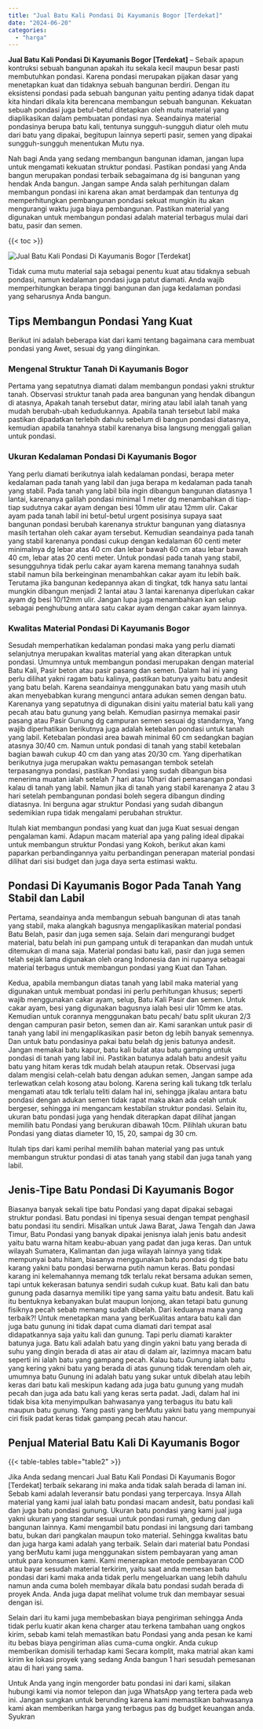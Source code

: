 ```yaml
---
title: "Jual Batu Kali Pondasi Di Kayumanis Bogor [Terdekat]"
date: "2024-06-20"
categories: 
  - "harga"
---
```


**Jual Batu Kali Pondasi Di Kayumanis Bogor \[Terdekat\]** – Sebaik apapun kontruksi sebuah bangunan apakah itu sekala kecil maupun besar pasti membutuhkan pondasi. Karena pondasi merupakan pijakan dasar yang menetapkan kuat dan tidaknya sebuah bangunan berdiri. Dengan itu eksistensi pondasi pada sebuah bangunan yaitu penting adanya tidak dapat kita hindari dikala kita berencana membangun sebuah bangunan. Kekuatan sebuah pondasi juga betul-betul ditetapkan oleh mutu material yang diaplikasikan dalam pembuatan pondasi nya. Seandainya material pondasinya berupa batu kali, tentunya sungguh-sungguh diatur oleh mutu dari batu yang dipakai, begitupun lainnya seperti pasir, semen yang dipakai sungguh-sungguh menentukan Mutu nya.

Nah bagi Anda yang sedang membangun bangunan idaman, jangan lupa untuk mengamati kekuatan struktur pondasi. Pastikan pondasi yang Anda bangun merupakan pondasi terbaik sebagaimana dg isi bangunan yang hendak Anda bangun. Jangan sampe Anda salah perhitungan dalam membangun pondasi ini karena akan amat berdampak dan tentunya dg memperhitungkan pembangunan pondasi sekuat mungkin itu akan mengurangi waktu juga biaya pembangunan. Pastikan material yang digunakan untuk membangun pondasi adalah material terbagus mulai dari batu, pasir dan semen.

{{< toc >}}

![Jual Batu Kali Pondasi Di Kayumanis Bogor [Terdekat]](/images/jual-batu-kali-05.png)

Tidak cuma mutu material saja sebagai penentu kuat atau tidaknya sebuah pondasi, namun kedalaman pondasi juga patut diamati. Anda wajib memperhitungkan berapa tinggi bangunan dan juga kedalaman pondasi yang seharusnya Anda bangun.

## Tips Membangun Pondasi Yang Kuat

Berikut ini adalah beberapa kiat dari kami tentang bagaimana cara membuat pondasi yang Awet, sesuai dg yang diinginkan.

### Mengenal Struktur Tanah Di Kayumanis Bogor

Pertama yang sepatutnya diamati dalam membangun pondasi yakni struktur tanah. Observasi struktur tanah pada area bangunan yang hendak dibangun di atasnya, Apakah tanah tersebut datar, miring atau labil ialah tanah yang mudah berubah-ubah kedudukannya. Apabila tanah tersebut labil maka pastikan dipadatkan terlebih dahulu sebelum di bangun pondasi diatasnya, kemudian apabila tanahnya stabil karenanya bisa langsung menggali galian untuk pondasi.

### Ukuran Kedalaman Pondasi Di Kayumanis Bogor

Yang perlu diamati berikutnya ialah kedalaman pondasi, berapa meter kedalaman pada tanah yang labil dan juga berapa m kedalaman pada tanah yang stabil. Pada tanah yang labil bila ingin dibangun bangunan diatasnya 1 lantai, karenanya galilah pondasi minimal 1 meter dg menambahkan di tiap-tiap sudutnya cakar ayam dengan besi 10mm ulir atau 12mm ulir. Cakar ayam pada tanah labil ini betul-betul urgent posisinya supaya saat bangunan pondasi berubah karenanya struktur bangunan yang diatasnya masih tertahan oleh cakar ayam tersebut. Kemudian seandainya pada tanah yang stabil karenanya pondasi cukup dengan kedalaman 60 centi meter minimalnya dg lebar atas 40 cm dan lebar bawah 60 cm atau lebar bawah 40 cm, lebar atas 20 centi meter. Untuk pondasi pada tanah yang stabil, sesungguhnya tidak perlu cakar ayam karena memang tanahnya sudah stabil namun bila berkeinginan menambahkan cakar ayam itu lebih baik. Terutama jika bangunan kedepannya akan di tingkat, tdk hanya satu lantai mungkin dibangun menjadi 2 lantai atau 3 lantai karenanya diperlukan cakar ayam dg besi 10/12mm ulir. Jangan lupa juga menambahkan kan selup sebagai penghubung antara satu cakar ayam dengan cakar ayam lainnya.

### Kwalitas Material Pondasi Di Kayumanis Bogor

Sesudah memperhatikan kedalaman pondasi maka yang perlu diamati selanjutnya merupakan kwalitas material yang akan diterapkan untuk pondasi. Umumnya untuk membangun pondasi merupakan dengan material Batu Kali, Pasir beton atau pasir pasang dan semen. Dalam hal ini yang perlu dilihat yakni ragam batu kalinya, pastikan batunya yaitu batu andesit yang batu belah. Karena seandainya menggunakan batu yang masih utuh akan menyebabkan kurang mengunci antara adukan semen dengan batu. Karenanya yang sepatutnya di digunakan disini yaitu material batu kali yang pecah atau batu gunung yang belah. Kemudian pasirnya memakai pasir pasang atau Pasir Gunung dg campuran semen sesuai dg standarnya, Yang wajib diperhatikan berikutnya juga adalah ketebalan pondasi untuk tanah yang labil. Ketebalan pondasi area bawah minimal 60 cm sedangkan bagian atasnya 30/40 cm. Namun untuk pondasi di tanah yang stabil ketebalan bagian bawah cukup 40 cm dan yang atas 20/30 cm. Yang diperhatikan berikutnya juga merupakan waktu pemasangan tembok setelah terpasangnya pondasi, pastikan Pondasi yang sudah dibangun bisa menerima muatan ialah setelah 7 hari atau 10hari dari pemasangan pondasi kalau di tanah yang labil. Namun jika di tanah yang stabil karenanya 2 atau 3 hari setelah pembangunan pondasi boleh segera dibangun dinding diatasnya. Ini berguna agar struktur Pondasi yang sudah dibangun sedemikian rupa tidak mengalami perubahan struktur.

Itulah kiat membangun pondasi yang kuat dan juga Kuat sesuai dengan pengalaman kami. Adapun macam material apa yang paling ideal dipakai untuk membangun struktur Pondasi yang Kokoh, berikut akan kami paparkan perbandingannya yaitu perbandingan penerapan material pondasi dilihat dari sisi budget dan juga daya serta estimasi waktu.

## Pondasi Di Kayumanis Bogor Pada Tanah Yang Stabil dan Labil

Pertama, seandainya anda membangun sebuah bangunan di atas tanah yang stabil, maka alangkah bagusnya mengaplikasikan material pondasi Batu Belah, pasir dan juga semen saja. Selain dari mengurangi budget material, batu belah ini pun gampang untuk di terapankan dan mudah untuk ditemukan di mana saja. Material pondasi batu kali, pasir dan juga semen telah sejak lama digunakan oleh orang Indonesia dan ini rupanya sebagai material terbagus untuk membangun pondasi yang Kuat dan Tahan.

Kedua, apabila membangun diatas tanah yang labil maka material yang digunakan untuk membuat pondasi ini perlu perhitungan khusus; seperti wajib menggunakan cakar ayam, selup, Batu Kali Pasir dan semen. Untuk cakar ayam, besi yang digunakan bagusnya ialah besi ulir 10mm ke atas. Kemudian untuk corannya menggunakan batu pecah/ batu split ukuran 2/3 dengan campuran pasir beton, semen dan air. Kami sarankan untuk pasir di tanah yang labil ini mengaplikasikan pasir beton dg lebih banyak semennya. Dan untuk batu pondasinya pakai batu belah dg jenis batunya andesit. Jangan memakai batu kapur, batu kali bulat atau batu gamping untuk pondasi di tanah yang labil ini. Pastikan batunya adalah batu andesit yaitu batu yang hitam keras tdk mudah belah ataupun retak. Observasi juga dalam mengisi celah-celah batu dengan adukan semen, Jangan sampe ada terlewatkan celah kosong atau bolong. Karena sering kali tukang tdk terlalu mengamati atau tdk terlalu teliti dalam hal ini, sehingga jikalau antara batu pondasi dengan adukan semen tidak rapat maka akan ada celah untuk bergeser, sehingga ini mengancam kestabilan struktur pondasi. Selain itu, ukuran batu pondasi juga yang hendak diterapkan dapat dilihat jangan memilih batu Pondasi yang berukuran dibawah 10cm. Pilihlah ukuran batu Pondasi yang diatas diameter 10, 15, 20, sampai dg 30 cm.

Itulah tips dari kami perihal memilih bahan material yang pas untuk membangun struktur pondasi di atas tanah yang stabil dan juga tanah yang labil.

## Jenis-Tipe Batu Pondasi Di Kayumanis Bogor

Biasanya banyak sekali tipe batu Pondasi yang dapat dipakai sebagai struktur pondasi. Batu pondasi ini tipenya sesuai dengan tempat penghasil batu pondasi itu sendiri. Misalkan untuk Jawa Barat, Jawa Tengah dan Jawa Timur, Batu Pondasi yang banyak dipakai jenisnya ialah jenis batu andesit yaitu batu warna hitam keabu-abuan yang padat dan juga keras. Dan untuk wilayah Sumatera, Kalimantan dan juga wilayah lainnya yang tidak mempunyai batu hitam, biasanya menggunakan batu pondasi dg tipe batu karang yakni batu pondasi berwarna putih namun keras. Batu pondasi karang ini kelemahannya memang tdk terlalu rekat bersama adukan semen, tapi untuk kekerasan batunya sendiri sudah cukup kuat. Batu kali dan batu gunung pada dasarnya memiliki tipe yang sama yaitu batu andesit. Batu kali itu bentuknya kebanyakan bulat maupun lonjong, akan tetapi batu gunung fisiknya pecah sebab memang sudah dibelah. Dari keduanya mana yang terbaik?! Untuk menetapkan mana yang berKualitas antara batu kali dan juga batu gunung ini tidak dapat cuma diamati dari tempat asal didapatkannya saja yaitu kali dan gunung. Tapi perlu diamati karakter batunya juga. Batu kali adalah batu yang dingin yakni batu yang berada di suhu yang dingin berada di atas air atau di dalam air, lazimnya macam batu seperti ini ialah batu yang gampang pecah. Kalau batu Gunung ialah batu yang kering yakni batu yang berada di atas gunung tidak terendam oleh air, umumnya batu Gunung ini adalah batu yang sukar untuk dibelah atau lebih keras dari batu kali meskipun kadang ada juga batu gunung yang mudah pecah dan juga ada batu kali yang keras serta padat. Jadi, dalam hal ini tidak bisa kita menyimpulkan bahwasanya yang terbagus itu batu kali maupun batu gunung. Yang pasti yang berMutu yakni batu yang mempunyai ciri fisik padat keras tidak gampang pecah atau hancur.

## Penjual Material Batu Kali Di Kayumanis Bogor

{{< table-tables table="table2" >}}

Jika Anda sedang mencari Jual Batu Kali Pondasi Di Kayumanis Bogor \[Terdekat\] terbaik sekarang ini maka anda tidak salah berada di laman ini. Sebab kami adalah leveransir batu pondasi yang terpercaya. Insya Allah material yang kami jual ialah batu pondasi macam andesit, batu pondasi kali dan juga batu pondasi gunung. Ukuran batu pondasi yang kami jual juga yakni ukuran yang standar sesuai untuk pondasi rumah, gedung dan bangunan lainnya. Kami mengambil batu pondasi ini langsung dari tambang batu, bukan dari pangkalan maupun toko material. Sehingga kwalitas batu dan juga harga kami adalah yang terbaik. Selain dari material batu Pondasi yang berMutu kami juga menggunakan sistem pembayaran yang aman untuk para konsumen kami. Kami menerapkan metode pembayaran COD atau bayar sesudah material terkirim, yaitu saat anda memesan batu pondasi dari kami maka anda tidak perlu mengeluarkan uang lebih dahulu namun anda cuma boleh membayar dikala batu pondasi sudah berada di proyek Anda. Anda juga dapat melihat volume truk dan membayar sesuai dengan isi.

Selain dari itu kami juga membebaskan biaya pengiriman sehingga Anda tidak perlu kuatir akan kena charger atau terkena tambahan uang ongkos kirim, sebab kami telah memastikan batu Pondasi yang anda pesan ke kami itu bebas biaya pengiriman alias cuma-cuma ongkir. Anda cukup memberikan domisili terhadap kami Secara komplit, maka matrial akan kami kirim ke lokasi proyek yang sedang Anda bangun 1 hari sesudah pemesanan atau di hari yang sama.

Untuk Anda yang ingin mengorder batu pondasi ini dari kami, silakan hubungi kami via nomor telepon dan juga WhatsApp yang tertera pada web ini. Jangan sungkan untuk berunding karena kami memastikan bahwasanya kami akan memberikan harga yang terbagus pas dg budget keuangan anda. Syukran
